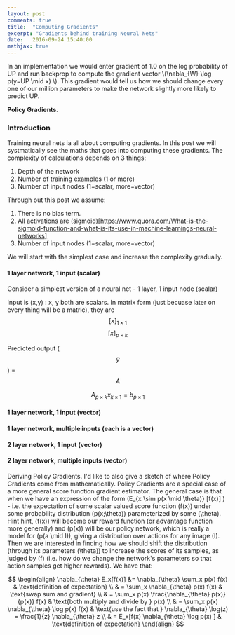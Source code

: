 ```yaml
---
layout: post
comments: true
title:  "Computing Gradients"
excerpt: "Gradients behind training Neural Nets"
date:   2016-09-24 15:40:00
mathjax: true
---
```


In an implementation we would enter gradient of 1.0 on the log probability of UP and run backprop to compute the gradient vector \\(\nabla_{W} \log p(y=UP \mid x) \\). This gradient would tell us how we should change every one of our million parameters to make the network slightly more likely to predict UP. 

**Policy Gradients**. 

### Introduction

Training neural nets ia all about computing gradients. In this post we will systmatically see the maths that goes into computing these gradients. The complexity of calculations depends on 3 things: 

1. Depth of the network
2. Number of training examples (1 or more)
3. Number of input nodes (1=scalar, more=vector)

Through out this post we assume:
1. There is no bias term.
2. All activations are (sigmoid)[https://www.quora.com/What-is-the-sigmoid-function-and-what-is-its-use-in-machine-learnings-neural-networks]
3. Number of input nodes (1=scalar, more=vector)


We will start with the simplest case and increase the complexity gradually. 

#### 1 layer network, 1 input (scalar)

Consider a simplest version of a neural net - 1 layer, 1 input node (scalar)

Input is (x,y) : x, y both are scalars. In matrix form (just becuase later on every thing will be a matric), they are $$[x]_{1 \times 1}$$ $$[x]_{\scriptscriptstyle p\times k}$$


Predicted output ($$ \hat{y} $$) = $$A$$

$$A_{\scriptscriptstyle p\times k}x_{\scriptscriptstyle k\times 1}=b_{\scriptscriptstyle p\times 1}$$

#### 1 layer network, 1 input (vector)

#### 1 layer network, multiple inputs (each is a vector)



#### 2 layer network, 1 input (vector)

#### 2 layer network, multiple inputs (vector)


Deriving Policy Gradients. I'd like to also give a sketch of where Policy Gradients come from mathematically. Policy Gradients are a special case of a more general score function gradient estimator. The general case is that when we have an expression of the form \(E_{x \sim p(x \mid \theta)} [f(x)] \) - i.e. the expectation of some scalar valued score function \(f(x)\) under some probability distribution \(p(x;\theta)\) parameterized by some \(\theta\). Hint hint, \(f(x)\) will become our reward function (or advantage function more generally) and \(p(x)\) will be our policy network, which is really a model for \(p(a \mid I)\), giving a distribution over actions for any image \(I\). Then we are interested in finding how we should shift the distribution (through its parameters \(\theta\)) to increase the scores of its samples, as judged by \(f\) (i.e. how do we change the network's parameters so that action samples get higher rewards). We have that:

$$
\begin{align}
\nabla_{\theta} E_x[f(x)] &= \nabla_{\theta} \sum_x p(x) f(x) & \text{definition of expectation} \\
& = \sum_x \nabla_{\theta} p(x) f(x) & \text{swap sum and gradient} \\
& = \sum_x p(x) \frac{\nabla_{\theta} p(x)}{p(x)} f(x) & \text{both multiply and divide by } p(x) \\
& = \sum_x p(x) \nabla_{\theta} \log p(x) f(x) & \text{use the fact that } \nabla_{\theta} \log(z) = \frac{1}{z} \nabla_{\theta} z \\
& = E_x[f(x) \nabla_{\theta} \log p(x) ] & \text{definition of expectation}
\end{align}
$$





    
